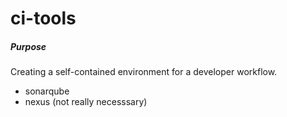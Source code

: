 # ci-tools

##### Purpose
Creating a self-contained environment for a developer workflow.

- sonarqube
- nexus (not really necesssary)
